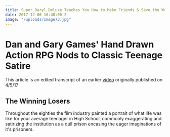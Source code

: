 ```yaml
---
title: Super Daryl Deluxe Teaches You How to Make Friends & Save the World
date: 2017-12-06 16:48:00 Z
image: "/uploads/Image73.jpg"
---
```


# Dan and Gary Games' Hand Drawn Action RPG Nods to Classic Teenage Satire

This article is an edited transcript of an earlier [video](https://www.youtube.com/watch?v=RkOPysxAm74) originally published on 4/5/17

## The Winning Losers

Throughout the eighties the film industry painted a portrait of what life was like for your average teenager in High School, commonly exaggerating and satirizing the institution as a dull prison encasing the eager imaginations of it's prisoners.


